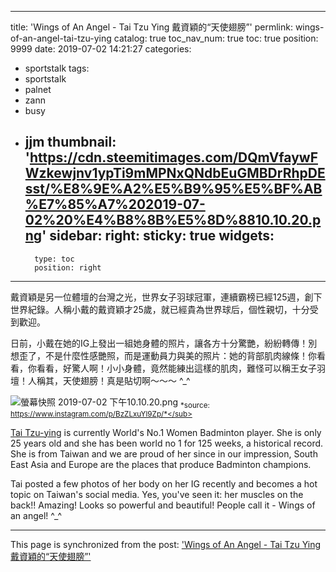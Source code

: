 
---
title: 'Wings of An Angel - Tai Tzu Ying 戴資穎的“天使翅膀”'
permlink: wings-of-an-angel-tai-tzu-ying
catalog: true
toc_nav_num: true
toc: true
position: 9999
date: 2019-07-02 14:21:27
categories:
- sportstalk
tags:
- sportstalk
- palnet
- zann
- busy
- jjm
thumbnail: 'https://cdn.steemitimages.com/DQmVfaywFWzkewjnv1ypTi9mMPNxQNdbEuGMBDrRhpDEsst/%E8%9E%A2%E5%B9%95%E5%BF%AB%E7%85%A7%202019-07-02%20%E4%B8%8B%E5%8D%8810.10.20.png'
sidebar:
    right:
        sticky: true
widgets:
    -
        type: toc
        position: right
---


戴資穎是另一位體壇的台灣之光，世界女子羽球冠軍，連續霸榜已經125週，創下世界紀錄。人稱小戴的戴資穎才25歲，就已經貴為世界球后，個性親切，十分受到歡迎。

日前，小戴在她的IG上發出一組她身體的照片，讓各方十分驚艷，紛紛轉傳！別想歪了，不是什麼性感艷照，而是運動員力與美的照片：她的背部肌肉線條！你看看，你看看，好驚人啊！小小身體，竟然能練出這樣的肌肉，難怪可以稱王女子羽壇！人稱其，天使翅膀！真是貼切啊～～～ ^_^

![螢幕快照 2019-07-02 下午10.10.20.png](https://cdn.steemitimages.com/DQmVfaywFWzkewjnv1ypTi9mMPNxQNdbEuGMBDrRhpDEsst/%E8%9E%A2%E5%B9%95%E5%BF%AB%E7%85%A7%202019-07-02%20%E4%B8%8B%E5%8D%8810.10.20.png)
<sub>*source: https://www.instagram.com/p/BzZLxuYl9Zp/*</sub>

[Tai Tzu-ying](https://en.wikipedia.org/wiki/Tai_Tzu-ying) is currently World's No.1 Women Badminton player. She is only 25 years old and she has been world no 1 for 125 weeks, a historical record. She is from Taiwan and we are proud of her since in our impression, South East Asia and Europe are the places that produce Badminton champions.

Tai posted a few photos of her body on her IG recently and becomes a hot topic on Taiwan's social media. Yes, you've seen it: her muscles on the back!! Amazing! Looks so powerful and beautiful! People call it - Wings of an angel! ^_^

- - -

This page is synchronized from the post: ['Wings of An Angel - Tai Tzu Ying 戴資穎的“天使翅膀”'](https://steemit.com/@deanliu/wings-of-an-angel-tai-tzu-ying)
